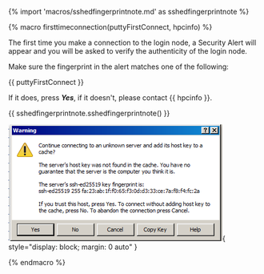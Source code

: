 {% import 'macros/sshedfingerprintnote.md' as sshedfingerprintnote %}

{% macro firsttimeconnection(puttyFirstConnect, hpcinfo) %}

The first time you make a connection to the login node, a Security
Alert will appear and you will be asked to verify the authenticity of the
login node.

Make sure the fingerprint in the alert matches one of the following:

{{ puttyFirstConnect }}

If it does, press ***Yes***, if it doesn't, please contact {{ hpcinfo }}.

{{ sshedfingerprintnote.sshedfingerprintnote() }}


![image](../img/ch2-putty-verify-authenticity.png){ style="display: block; margin: 0 auto" }


{% endmacro %}